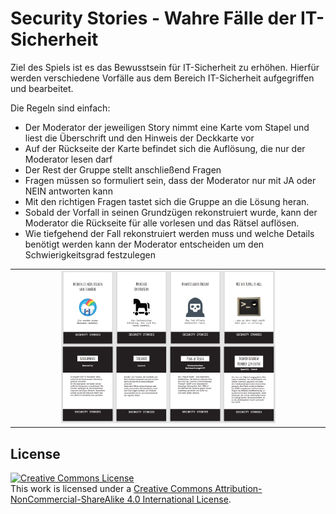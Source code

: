# Security Stories - Wahre Fälle der IT-Sicherheit

Ziel des Spiels ist es das Bewusstsein für IT-Sicherheit zu erhöhen.
Hierfür werden verschiedene Vorfälle aus dem Bereich IT-Sicherheit aufgegriffen und bearbeitet.



Die Regeln sind einfach:
- Der Moderator der jeweiligen Story nimmt eine Karte vom Stapel und liest die Überschrift und den Hinweis der 
Deckkarte vor
- Auf der Rückseite der Karte befindet sich die Auflösung, die nur der Moderator lesen darf
- Der Rest der Gruppe stellt anschließend Fragen 
- Fragen müssen so formuliert sein, dass der Moderator nur mit JA oder NEIN antworten kann
- Mit den richtigen Fragen tastet sich die Gruppe an die Lösung heran.
- Sobald der Vorfall in seinen Grundzügen rekonstruiert wurde, kann der Moderator die Rückseite für alle vorlesen und das Rätsel auflösen.
- Wie tiefgehend der Fall rekonstruiert werden muss und welche Details benötigt werden kann der Moderator entscheiden um den Schwierigkeitsgrad festzulegen

<table align="center"><tr><td align="center" width="9999">
<img src="images/Karten.png" width=70%></img>
</td></tr></table>


## License

<a rel="license" href="http://creativecommons.org/licenses/by-nc-sa/4.0/"><img alt="Creative Commons License" style="border-width:0" src="https://i.creativecommons.org/l/by-nc-sa/4.0/88x31.png" /></a><br />This work is licensed under a <a rel="license" href="http://creativecommons.org/licenses/by-nc-sa/4.0/">Creative Commons Attribution-NonCommercial-ShareAlike 4.0 International License</a>.
